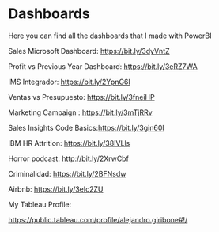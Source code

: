 # Dashboards
Here you can find all the dashboards that I made with PowerBI

Sales Microsoft Dashboard: https://bit.ly/3dyVntZ

Profit vs Previous Year Dashboard: https://bit.ly/3eRZ7WA

IMS Integrador:  https://bit.ly/2YpnG6l

Ventas vs Presupuesto: https://bit.ly/3fneiHP

Marketing Campaign : https://bit.ly/3mTjRRv

Sales Insights Code Basics:https://bit.ly/3gin60l

IBM HR Attrition: https://bit.ly/38IVLls

Horror podcast:  http://bit.ly/2XrwCbf

Criminalidad: https://bit.ly/2BFNsdw

Airbnb: https://bit.ly/3eIc2ZU





My Tableau Profile:

https://public.tableau.com/profile/alejandro.giribone#!/
